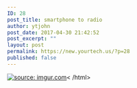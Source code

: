 ```yaml
---
ID: 28
post_title: smartphone to radio
author: ytjohn
post_date: 2017-04-30 21:42:52
post_excerpt: ""
layout: post
permalink: https://new.yourtech.us/?p=28
published: false
---
```

<html>
<a href="http://imgur.com/StiYfCO"><img src="http://i.imgur.com/StiYfCOl.png" title="source: imgur.com" /></a><
/html>